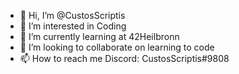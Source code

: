 - 👋 Hi, I’m @CustosScriptis
- 👀 I’m interested in Coding
- 🌱 I’m currently learning at 42Heilbronn
- 💞️ I’m looking to collaborate on learning to code
- 📫 How to reach me Discord: CustosScriptis#9808

<!---
CustosScriptis/CustosScriptis is a ✨ special ✨ repository because its `README.md` (this file) appears on your GitHub profile.
You can click the Preview link to take a look at your changes.
--->
